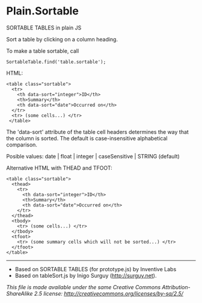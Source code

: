 Plain.Sortable
==================

  SORTABLE TABLES in plain JS

  Sort a table by clicking on a column heading.
  
  To make a table sortable, call 
  
    SortableTable.find('table.sortable');

  HTML:

    <table class="sortable">
      <tr>
        <th data-sort="integer">ID</th>
        <th>Summary</th>
        <th data-sort="date">Occurred on</th>
      </tr>
      <tr> (some cells...) </tr>
     </table>
     
  The 'data-sort' attribute of the table cell headers determines the way that
  the column is sorted. The default is case-insensitive alphabetical comparison.
  
  Posible values: date | float | integer | caseSensitive | STRING (default)

  Alternative HTML with THEAD and TFOOT:
  
    <table class="sortable">
      <thead>
        <tr>
          <th data-sort="integer">ID</th>
          <th>Summary</th>
          <th data-sort="date">Occurred on</th>
        </tr>
      </thead>
      <tbody>
        <tr> (some cells...) </tr>
      </tbody>
      <tfoot>
        <tr> (some summary cells which will not be sorted...) </tr>
      </tfoot>
    </table>



  ---
  * Based on SORTABLE TABLES (for prototype.js) by Inventive Labs
  * Based on tableSort.js by Inigo Surguy (http://surguy.net). 
  
  *This file is made
  available under the same Creative Commons Attribution-ShareAlike 2.5 license:
  http://creativecommons.org/licenses/by-sa/2.5/*
